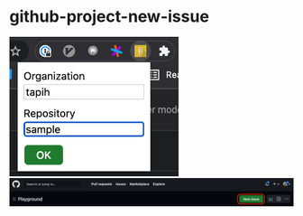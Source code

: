 # github-project-new-issue

<img src="./screenshot2.png" width="300" alt="setting">
<img src="./screenshot1.png" width="800" alt="board">

